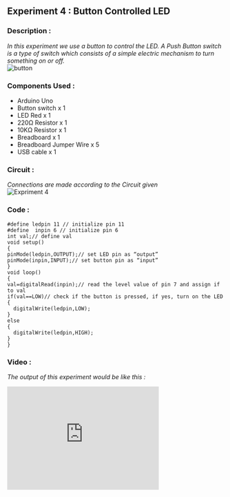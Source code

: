 ## Experiment 4 : Button Controlled LED
### Description : 
_In this experiment we use a button to control the LED. A Push Button switch is a type of switch which consists of a simple electric mechanism to turn something on or off._   
![button](https://user-images.githubusercontent.com/86108610/148683754-4caa7bcb-245e-4f17-804e-a0b57068be0e.jpeg)

### Components Used :   
* Arduino Uno
* Button switch x 1
* LED Red x 1
* 220Ω Resistor x 1
* 10KΩ Resistor x 1
* Breadboard x 1
* Breadboard Jumper Wire x 5
* USB cable x 1

### Circuit :
_Connections are made according to the Circuit given_   
![Expriment 4](https://aswin-asokan.github.io/Kerala-IoT-Challenge/files/level1/images/Circuit4.png)

### Code :

```
#define ledpin 11 // initialize pin 11
#define  inpin 6 // initialize pin 6
int val;// define val
void setup()
{
pinMode(ledpin,OUTPUT);// set LED pin as “output”
pinMode(inpin,INPUT);// set button pin as “input”
}
void loop()
{
val=digitalRead(inpin);// read the level value of pin 7 and assign if to val
if(val==LOW)// check if the button is pressed, if yes, turn on the LED
{ 
  digitalWrite(ledpin,LOW);
}
else
{ 
  digitalWrite(ledpin,HIGH);
}
}
```
### Video :
_The output of this experiment would be like this :_   
<iframe width="352" height="240"
src="https://user-images.githubusercontent.com/86108610/146938026-f2cbf63e-f626-4e31-9317-972a4cb3313a.mp4"
frameborder="0" 
allow="accelerometer; autoplay; encrypted-media; gyroscope; picture-in-picture" 
allowfullscreen></iframe>

